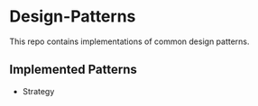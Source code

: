 # Design-Patterns
This repo contains implementations of common design patterns.

## Implemented Patterns
- Strategy